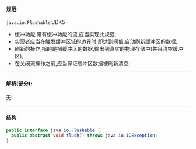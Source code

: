#### 规范:  
`java.io.Flushable`:JDK5  
- 缓冲功能,带有缓冲功能的流,应当实现此规范;  
- 实现者应当在触发缓冲区域的边界时,即达到阀值,自动刷新缓冲区的数据;  
- 刷新的操作,指的是把缓冲区的数据,输出到真实的物理存储中(并且清空缓冲区);  
- 在关闭流操作之前,应当保证缓冲区数据被刷新清空;  

---  
#### 解析(部分):  
无!

---  
#### 结构:  
```java
public interface java.io.Flushable {
  public abstract void flush() throws java.io.IOException;
}
```  
